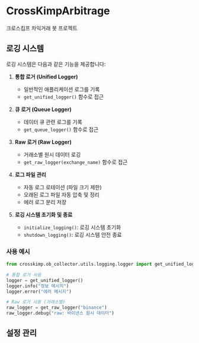 # CrossKimpArbitrage

크로스킴프 차익거래 봇 프로젝트

## 로깅 시스템

로깅 시스템은 다음과 같은 기능을 제공합니다:

1. **통합 로거 (Unified Logger)**
   - 일반적인 애플리케이션 로그를 기록
   - `get_unified_logger()` 함수로 접근

2. **큐 로거 (Queue Logger)**
   - 데이터 큐 관련 로그를 기록
   - `get_queue_logger()` 함수로 접근

3. **Raw 로거 (Raw Logger)**
   - 거래소별 원시 데이터 로깅
   - `get_raw_logger(exchange_name)` 함수로 접근

4. **로그 파일 관리**
   - 자동 로그 로테이션 (파일 크기 제한)
   - 오래된 로그 파일 자동 압축 및 정리
   - 에러 로그 분리 저장

5. **로깅 시스템 초기화 및 종료**
   - `initialize_logging()`: 로깅 시스템 초기화
   - `shutdown_logging()`: 로깅 시스템 안전 종료

### 사용 예시

```python
from crosskimp.ob_collector.utils.logging.logger import get_unified_logger, get_raw_logger

# 통합 로거 사용
logger = get_unified_logger()
logger.info("정보 메시지")
logger.error("에러 메시지")

# Raw 로거 사용 (거래소별)
raw_logger = get_raw_logger("binance")
raw_logger.debug("raw: 바이낸스 원시 데이터")
```

## 설정 관리 